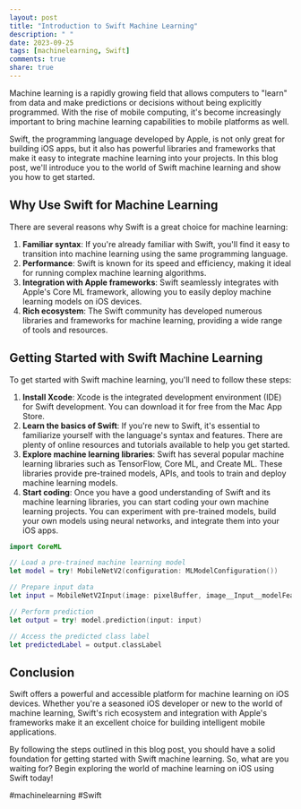 ```yaml
---
layout: post
title: "Introduction to Swift Machine Learning"
description: " "
date: 2023-09-25
tags: [machinelearning, Swift]
comments: true
share: true
---
```


Machine learning is a rapidly growing field that allows computers to "learn" from data and make predictions or decisions without being explicitly programmed. With the rise of mobile computing, it's become increasingly important to bring machine learning capabilities to mobile platforms as well.

Swift, the programming language developed by Apple, is not only great for building iOS apps, but it also has powerful libraries and frameworks that make it easy to integrate machine learning into your projects. In this blog post, we'll introduce you to the world of Swift machine learning and show you how to get started.

## Why Use Swift for Machine Learning

There are several reasons why Swift is a great choice for machine learning:

1. **Familiar syntax**: If you're already familiar with Swift, you'll find it easy to transition into machine learning using the same programming language.
2. **Performance**: Swift is known for its speed and efficiency, making it ideal for running complex machine learning algorithms.
3. **Integration with Apple frameworks**: Swift seamlessly integrates with Apple's Core ML framework, allowing you to easily deploy machine learning models on iOS devices.
4. **Rich ecosystem**: The Swift community has developed numerous libraries and frameworks for machine learning, providing a wide range of tools and resources.

## Getting Started with Swift Machine Learning

To get started with Swift machine learning, you'll need to follow these steps:

1. **Install Xcode**: Xcode is the integrated development environment (IDE) for Swift development. You can download it for free from the Mac App Store.
2. **Learn the basics of Swift**: If you're new to Swift, it's essential to familiarize yourself with the language's syntax and features. There are plenty of online resources and tutorials available to help you get started.
3. **Explore machine learning libraries**: Swift has several popular machine learning libraries such as TensorFlow, Core ML, and Create ML. These libraries provide pre-trained models, APIs, and tools to train and deploy machine learning models.
4. **Start coding**: Once you have a good understanding of Swift and its machine learning libraries, you can start coding your own machine learning projects. You can experiment with pre-trained models, build your own models using neural networks, and integrate them into your iOS apps.

```swift
import CoreML

// Load a pre-trained machine learning model
let model = try! MobileNetV2(configuration: MLModelConfiguration())

// Prepare input data
let input = MobileNetV2Input(image: pixelBuffer, image__Input__modelFeatureValue: imageFeatureValue)

// Perform prediction
let output = try! model.prediction(input: input)

// Access the predicted class label
let predictedLabel = output.classLabel
```

## Conclusion

Swift offers a powerful and accessible platform for machine learning on iOS devices. Whether you're a seasoned iOS developer or new to the world of machine learning, Swift's rich ecosystem and integration with Apple's frameworks make it an excellent choice for building intelligent mobile applications.

By following the steps outlined in this blog post, you should have a solid foundation for getting started with Swift machine learning. So, what are you waiting for? Begin exploring the world of machine learning on iOS using Swift today!

#machinelearning #Swift